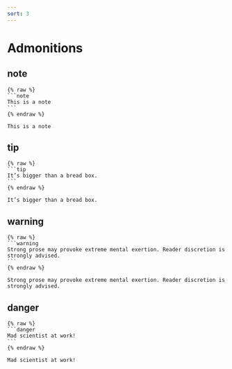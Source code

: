 ```yaml
---
sort: 3
---
```


# Admonitions

## note
    {% raw %}
    ```note
    This is a note
    ```
    {% endraw %}

```note
This is a note
```

## tip
    {% raw %}
    ```tip
    It’s bigger than a bread box.
    ```
    {% endraw %}

```tip
It’s bigger than a bread box.
```

## warning
    {% raw %}
    ```warning
    Strong prose may provoke extreme mental exertion. Reader discretion is strongly advised.
    ```
    {% endraw %}

```warning
Strong prose may provoke extreme mental exertion. Reader discretion is strongly advised.
```

## danger
    {% raw %}
    ```danger
    Mad scientist at work!
    ```
    {% endraw %}

```danger
Mad scientist at work!
```
